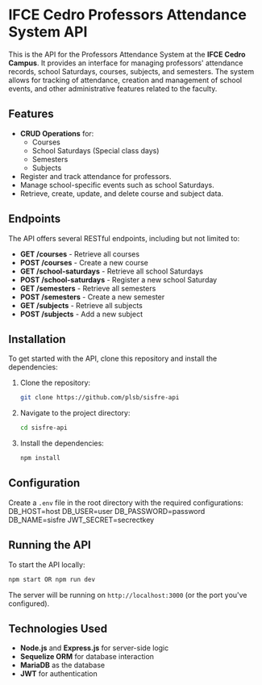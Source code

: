 # IFCE Cedro Professors Attendance System API

This is the API for the Professors Attendance System at the **IFCE Cedro Campus**. It provides an interface for managing professors' attendance records, school Saturdays, courses, subjects, and semesters. The system allows for tracking of attendance, creation and management of school events, and other administrative features related to the faculty.

## Features

- **CRUD Operations** for:
  - Courses
  - School Saturdays (Special class days)
  - Semesters
  - Subjects
- Register and track attendance for professors.
- Manage school-specific events such as school Saturdays.
- Retrieve, create, update, and delete course and subject data.

## Endpoints

The API offers several RESTful endpoints, including but not limited to:

- **GET /courses** - Retrieve all courses
- **POST /courses** - Create a new course
- **GET /school-saturdays** - Retrieve all school Saturdays
- **POST /school-saturdays** - Register a new school Saturday
- **GET /semesters** - Retrieve all semesters
- **POST /semesters** - Create a new semester
- **GET /subjects** - Retrieve all subjects
- **POST /subjects** - Add a new subject

## Installation

To get started with the API, clone this repository and install the dependencies:

1. Clone the repository:

   ```bash
   git clone https://github.com/plsb/sisfre-api
   ```

2. Navigate to the project directory:

   ```bash
   cd sisfre-api
   ```

3. Install the dependencies:

   ```bash
   npm install
   ```

## Configuration

Create a `.env` file in the root directory with the required configurations:
DB_HOST=host
DB_USER=user
DB_PASSWORD=password
DB_NAME=sisfre
JWT_SECRET=secrectkey

## Running the API

To start the API locally:

```bash
npm start OR npm run dev
```

The server will be running on `http://localhost:3000` (or the port you've configured).

## Technologies Used

- **Node.js** and **Express.js** for server-side logic
- **Sequelize ORM** for database interaction
- **MariaDB** as the database
- **JWT** for authentication

